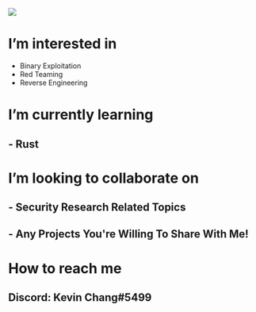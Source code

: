 ![](https://media.giphy.com/media/Nuw350JrWXm0/giphy.gif)

# I’m interested in
- Binary Exploitation
- Red Teaming
- Reverse Engineering


# I’m currently learning
## - Rust

# I’m looking to collaborate on
## - Security Research Related Topics
## - Any Projects You're Willing To Share With Me!

# How to reach me
## Discord: Kevin Chang#5499

